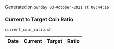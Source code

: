 Generated on `Sunday 03-October-2021 at 08:44:16`

### Current to Target Coin Ratio
`current_coin_ratio.sh`

Date|Current|Target|Ratio
---|---|---|---
